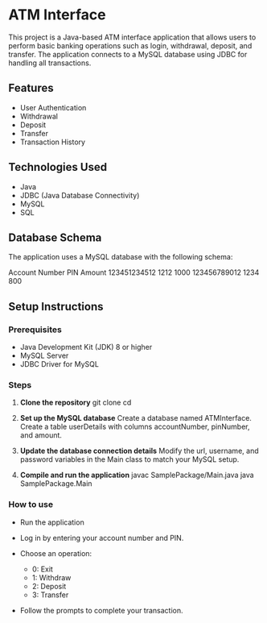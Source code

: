 # ATM Interface

This project is a Java-based ATM interface application that allows users to perform basic banking operations such as login, withdrawal, deposit, and transfer. The application connects to a MySQL database using JDBC for handling all transactions.

## Features

- User Authentication
- Withdrawal
- Deposit
- Transfer
- Transaction History

## Technologies Used

- Java
- JDBC (Java Database Connectivity)
- MySQL
- SQL

## Database Schema
The application uses a MySQL database with the following schema:

Account Number	PIN	Amount
123451234512	1212	1000
123456789012	1234	800


## Setup Instructions

### Prerequisites
- Java Development Kit (JDK) 8 or higher
- MySQL Server
- JDBC Driver for MySQL

### Steps
1. **Clone the repository**
   git clone <repository-url>
   cd <repository-directory>

2. **Set up the MySQL database**
Create a database named ATMInterface.
Create a table userDetails with columns accountNumber, pinNumber, and amount.

3. **Update the database connection details**
Modify the url, username, and password variables in the Main class to match your MySQL setup.

4. **Compile and run the application**
javac SamplePackage/Main.java
java SamplePackage.Main


### How to use

- Run the application

- Log in by entering your account number and PIN.

- Choose an operation:
  - 0: Exit  
  - 1: Withdraw
  - 2: Deposit
  - 3: Transfer
- Follow the prompts to complete your transaction.
